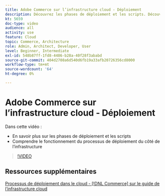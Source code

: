```yaml
---
title: Adobe Commerce sur l’infrastructure cloud - Déploiement
description: Découvrez les phases de déploiement et les scripts. Découvrez le fonctionnement du processus de déploiement du ​ côté infrastructure.
kt: 5659
doc-type: video
audience: all
activity: use
feature: Cloud
topic: Commerce, Architecture
role: Admin, Architect, Developer, User
level: Beginner, Intermediate
exl-id: 548b87ff-1fd8-4486-b28a-40f28f3ababd
source-git-commit: 404d2708a6d540d6fb19a33afb20726356cd8000
workflow-type: tm+mt
source-wordcount: '64'
ht-degree: 0%

---
```


# Adobe Commerce sur l’infrastructure cloud - Déploiement

Dans cette vidéo :

- En savoir plus sur les phases de déploiement et les scripts
- Comprendre le fonctionnement du processus de déploiement du côté de l’infrastructure &#x200B;

>[!VIDEO](https://video.tv.adobe.com/v/35695?quality=12&learn=on)

## Ressources supplémentaires

[Processus de déploiement dans le cloud - [!DNL Commerce] sur le guide de l’infrastructure cloud](https://experienceleague.adobe.com/docs/commerce-cloud-service/user-guide/develop/deploy/process.html)

